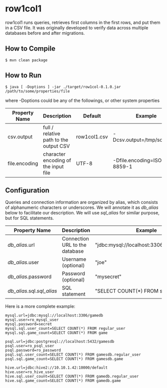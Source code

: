 # row1col1

row1col1 runs queries, retrieves first columns in the first rows, and put
them in a CSV file.  It was originally developed to verify data across
multiple databases before and after migrations.

## How to Compile

```
$ mvn clean package
```

## How to Run

```
$ java [ -Doptions ] -jar ./target/row1col-0.1.0.jar /path/to/some/properties/file
```
where -Doptions could be any of the followings, or other system properties

| Property Name | Description                            | Default      | Example                    |
|---------------|----------------------------------------|--------------|----------------------------|
| csv.output    | full / relative path to the output CSV | row1col1.csv | -Dcsv.output=/tmp/some.csv |
| file.encoding | character encoding of the input file   | UTF-8        | -Dfile.encoding=ISO-8859-1 |

## Configuration

Queries and connection information are organized by alias, which consists of
alphanumeric characters or underscores.  We will annotate it as *db_alias*
below to facilitate our description.  We will use *sql_alias* for similar
purpose, but for SQL statements.

| Property Name              | Description                    | Example                                    |
|----------------------------|--------------------------------|--------------------------------------------|
| *db_alias*.url             | Connection URL to the database | "jdbc:mysql://localhost:3306/my\_database" |
| *db_alias*.user            | Username (optional)            | "joe"                                      |
| *db_alias*.password        | Password (optional)            | "mysecret"                                 |
| *db_alias*.sql.*sql_alias* | SQL statement                  | "SELECT COUNT(\*) FROM some\_tbl"          |

Here is a more complete example:

```
mysql.url=jdbc:mysql://localhost:3306/gamedb
mysql.user=ro_mysql_user
mysql.password=secret
mysql.sql.user_count=SELECT COUNT(*) FROM regular_user
mysql.sql.game_count=SELECT COUNT(*) FROM game

psql.url=jdbc:postgresql://localhost:5432/gamesdb
psql.user=ro_psql_user
psql.password=ro_password
psql.sql.user_count=SELECT COUNT(*) FROM gamesdb.regular_user
psql.sql.game_count=SELECT COUNT(*) FROM gamesdb.game

hive.url=jdbc:hive2://10.10.1.42:10000/default
hive.user=ro_hive_user
hive.sql.user_count=SELECT COUNT(*) FROM gamedb.regular_user
hive.sql.game_count=SELECT COUNT(*) FROM gamedb.game
```
